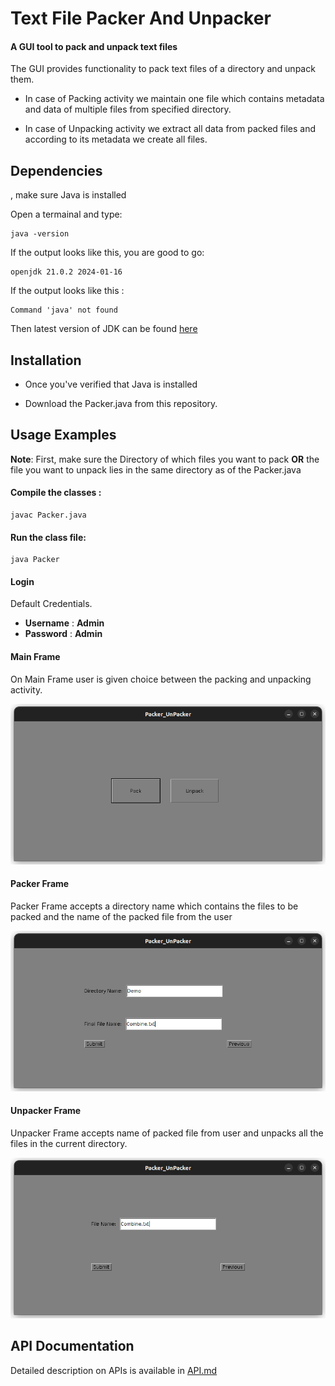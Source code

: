 # Text File Packer And Unpacker

#### A GUI tool to pack and unpack text files 

The GUI provides functionality to pack text files of a directory and unpack them. 

- In case of Packing activity we maintain one file which contains metadata and data of
multiple files from specified directory.

- In case of Unpacking activity we extract all data from packed files and according to its
metadata we create all files.

## Dependencies 

, make sure Java is installed

Open a termainal and type:

    java -version

If the output looks like this, you are good to go:

    openjdk 21.0.2 2024-01-16

If the output looks like this :

    Command 'java' not found

Then latest version of JDK can be found [here](https://www.oracle.com/java/technologies/downloads/)


## Installation

- Once you've verified that Java is installed 

- Download the Packer.java from this repository.

## Usage Examples

**Note**: First, make sure the Directory of which files you want to pack **OR** the file you want to unpack lies in the same directory as of the Packer.java  

#### Compile the classes :

    javac Packer.java

#### Run the class file:

    java Packer

#### Login

Default Credentials.

- **Username** : **Admin**
- **Password** : **Admin**

#### Main Frame

On Main Frame user is given choice between the packing and unpacking activity.

![Main Frame!](/assets/images/mainFrame.png "Main Frame")

#### Packer Frame

Packer Frame accepts a directory name which contains the files to be packed and the name of the packed file from the user

![Packer Frame](/assets/images/packerFrame.png "Packer Frame")

#### Unpacker Frame

Unpacker Frame accepts name of packed file from user and unpacks all the files in the current directory.

![Unpacker Frame](/assets/images/unpackerFrame.png "Unpacker Frame")

## API Documentation

Detailed description on APIs is available in [API.md](/API.md)
